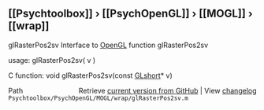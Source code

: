 ## [[Psychtoolbox]] &#8250; [[PsychOpenGL]] &#8250; [[MOGL]] &#8250; [[wrap]]

glRasterPos2sv  Interface to [OpenGL](OpenGL) function glRasterPos2sv  
  
usage:  glRasterPos2sv( v )  
  
C function:  void glRasterPos2sv(const [GLshort](GLshort)\* v)  




<div class="code_header" style="text-align:right;">
  <span style="float:left;">Path&nbsp;&nbsp;</span> <span class="counter">Retrieve <a href=
  "https://raw.github.com/Psychtoolbox-3/Psychtoolbox-3/beta/Psychtoolbox/PsychOpenGL/MOGL/wrap/glRasterPos2sv.m">current version from GitHub</a> | View <a href=
  "https://github.com/Psychtoolbox-3/Psychtoolbox-3/commits/beta/Psychtoolbox/PsychOpenGL/MOGL/wrap/glRasterPos2sv.m">changelog</a></span>
</div>
<div class="code">
  <code>Psychtoolbox/PsychOpenGL/MOGL/wrap/glRasterPos2sv.m</code>
</div>

